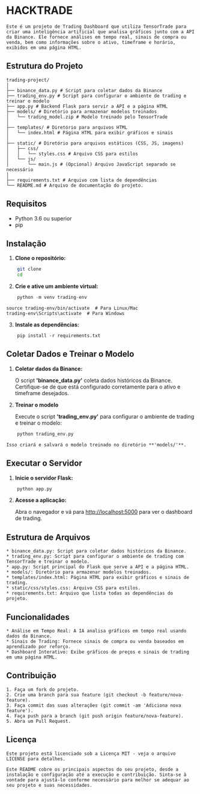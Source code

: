# HACKTRADE

    Este é um projeto de Trading Dashboard que utiliza TensorTrade para criar uma inteligência artificial que analisa gráficos junto com a API da Binance. Ele fornece análises em tempo real, sinais de compra ou venda, bem como informações sobre o ativo, timeframe e horário, exibidos em uma página HTML.

## Estrutura do Projeto

    trading-project/
    │
    ├── binance_data.py # Script para coletar dados da Binance
    ├── trading_env.py # Script para configurar o ambiente de trading e treinar o modelo
    ├── app.py # Backend Flask para servir a API e a página HTML
    ├── models/ # Diretório para armazenar modelos treinados
    │   └── trading_model.zip # Modelo treinado pelo TensorTrade
    │
    ├── templates/ # Diretório para arquivos HTML
    │   └── index.html # Página HTML para exibir gráficos e sinais
    │
    ├── static/ # Diretório para arquivos estáticos (CSS, JS, imagens)
    │   ├── css/
    │   │   └── styles.css # Arquivo CSS para estilos
    │   └── js/
    │       └── main.js # (Opcional) Arquivo JavaScript separado se necessário
    │
    ├── requirements.txt # Arquivo com lista de dependências
    └── README.md # Arquivo de documentação do projeto.

## Requisitos

- Python 3.6 ou superior
- pip

## Instalação

1. **Clone o repositório:**

```bash
    git clone 
    cd 
```

2. **Crie e ative um ambiente virtual:**

```python
    python -m venv trading-env
```

    source trading-env/bin/activate  # Para Linux/Mac
    trading-env\Scripts\activate  # Para Windows

3. **Instale as dependências:**

```pip
    pip install -r requirements.txt
```

## Coletar Dados e Treinar o Modelo

1. **Coletar dados da Binance:**

    O script **'binance_data.py'** coleta dados históricos da Binance. Certifique-se de que está configurado corretamente para o ativo e timeframe desejados.

2. **Treinar o modelo**

    Execute o script **'trading_env.py'** para configurar o ambiente de trading e treinar o modelo:

```python
    python trading_env.py
```

    Isso criará e salvará o modelo treinado no diretório **'models/'**.

## Executar o Servidor

1. **Inicie o servidor Flask:**

```python
    python app.py
```

2. **Acesse a aplicação:**

    Abra o navegador e vá para <http://localhost:5000> para ver o dashboard de trading.

## Estrutura de Arquivos

    * binance_data.py: Script para coletar dados históricos da Binance.
    * trading_env.py: Script para configurar o ambiente de trading com TensorTrade e treinar o modelo.
    * app.py: Script principal do Flask que serve a API e a página HTML.
    * models/: Diretório para armazenar modelos treinados.
    * templates/index.html: Página HTML para exibir gráficos e sinais de trading.
    * static/css/styles.css: Arquivo CSS para estilos.
    * requirements.txt: Arquivo que lista todas as dependências do projeto.

## Funcionalidades

    * Análise em Tempo Real: A IA analisa gráficos em tempo real usando dados da Binance.
    * Sinais de Trading: Fornece sinais de compra ou venda baseados em aprendizado por reforço.
    * Dashboard Interativo: Exibe gráficos de preços e sinais de trading em uma página HTML.

## Contribuição

    1. Faça um fork do projeto.
    2. Crie uma branch para sua feature (git checkout -b feature/nova-feature).
    3. Faça commit das suas alterações (git commit -am 'Adiciona nova feature').
    4. Faça push para a branch (git push origin feature/nova-feature).
    5. Abra um Pull Request.

## Licença
    
    Este projeto está licenciado sob a Licença MIT - veja o arquivo LICENSE para detalhes.

    Este README cobre os principais aspectos do seu projeto, desde a instalação e configuração até a execução e contribuição. Sinta-se à vontade para ajustá-lo conforme necessário para melhor se adequar ao seu projeto e suas necessidades.
